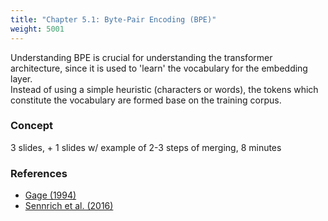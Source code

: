 ```yaml
---
title: "Chapter 5.1: Byte-Pair Encoding (BPE)"
weight: 5001
---
```

Understanding BPE is crucial for understanding the transformer architecture, since it is used to 'learn' the vocabulary for the embedding layer.  
Instead of using a simple heuristic (characters or words), the tokens which constitute the vocabulary are formed base on the training corpus.

### Concept 
3 slides, + 1 slides w/ example of 2-3 steps of merging, 8 minutes

<!--more
{{< video id="TfrSKiOecWI" >}}

{{< pdfjs file="https://github.com/slds-lmu/lecture_i2ml/blob/master/slides-pdf/slides-basics-whatisml.pdf" >}}
-->

### References 

- [Gage (1994)](https://www.derczynski.com/papers/archive/BPE_Gage.pdf)
- [Sennrich et al. (2016)](https://aclanthology.org/P16-1162.pdf)
